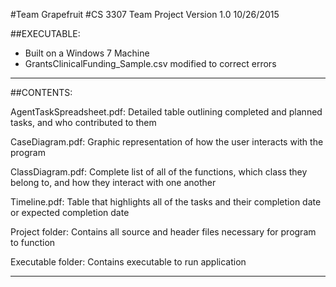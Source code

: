 #Team Grapefruit
#CS 3307 Team Project Version 1.0 10/26/2015

##EXECUTABLE:
 - Built on a Windows 7 Machine
 - GrantsClinicalFunding_Sample.csv modified to correct errors
-------------------------------------------

##CONTENTS:

AgentTaskSpreadsheet.pdf: Detailed table outlining completed and planned tasks, and who contributed to them

CaseDiagram.pdf: Graphic representation of how the user interacts with the program

ClassDiagram.pdf: Complete list of all of the functions, which class they belong to, and how they interact with one another

Timeline.pdf: Table that highlights all of the tasks and their completion date or expected completion date

Project folder: Contains all source and header files necessary for program to function

Executable folder: Contains executable to run application

-------------------------------------------
